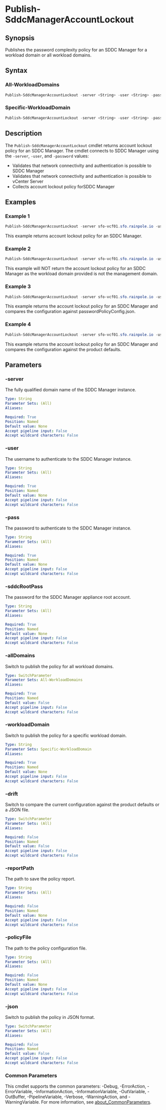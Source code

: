 # Publish-SddcManagerAccountLockout

## Synopsis

Publishes the password complexity policy for an SDDC Manager for a workload domain or all workload domains.

## Syntax

### All-WorkloadDomains

```powershell
Publish-SddcManagerAccountLockout -server <String> -user <String> -pass <String> -sddcRootPass <String> [-allDomains] [-drift] [-reportPath <String>] [-policyFile <String>] [-json] [<CommonParameters>]
```

### Specific-WorkloadDomain

```powershell
Publish-SddcManagerAccountLockout -server <String> -user <String> -pass <String> -sddcRootPass <String> -workloadDomain <String> [-drift] [-reportPath <String>] [-policyFile <String>] [-json] [<CommonParameters>]
```

## Description

The `Publish-SddcManagerAccountLockout` cmdlet returns account lockout policy for an SDDC Manager.
The cmdlet connects to SDDC Manager using the `-server`, `-user`, and `-password` values:

- Validates that network connectivity and authentication is possible to SDDC Manager
- Validates that network connectivity and authentication is possible to vCenter Server
- Collects account lockout policy forSDDC Manager

## Examples

### Example 1

```powershell
Publish-SddcManagerAccountLockout -server sfo-vcf01.sfo.rainpole.io -user admin@local -pass VMw@re1!VMw@re1! -sddcRootPass VMw@re1! -allDomains
```

This example returns account lockout policy for an SDDC Manager.

### Example 2

```powershell
Publish-SddcManagerAccountLockout -server sfo-vcf01.sfo.rainpole.io -user admin@local -pass VMw@re1!VMw@re1! -sddcRootPass VMw@re1! -workloadDomain sfo-w01
```

This example will NOT return the account lockout policy for an SDDC Manager as the workload domain provided is not the management domain.

### Example 3

```powershell
Publish-SddcManagerAccountLockout -server sfo-vcf01.sfo.rainpole.io -user admin@local -pass VMw@re1!VMw@re1! -sddcRootPass VMw@re1! -workloadDomain sfo-m01 -drift -reportPath "F:\Reporting" -policyFile "passwordPolicyConfig.json"
```

This example returns the account lockout policy for an SDDC Manager and compares the configuration against passwordPolicyConfig.json.

### Example 4

```powershell
Publish-SddcManagerAccountLockout -server sfo-vcf01.sfo.rainpole.io -user admin@local -pass VMw@re1!VMw@re1! -sddcRootPass VMw@re1! -workloadDomain sfo-m01 -drift
```

This example returns the account lockout policy for an SDDC Manager and compares the configuration against the product defaults.

## Parameters

### -server

The fully qualified domain name of the SDDC Manager instance.

```yaml
Type: String
Parameter Sets: (All)
Aliases:

Required: True
Position: Named
Default value: None
Accept pipeline input: False
Accept wildcard characters: False
```

### -user

The username to authenticate to the SDDC Manager instance.

```yaml
Type: String
Parameter Sets: (All)
Aliases:

Required: True
Position: Named
Default value: None
Accept pipeline input: False
Accept wildcard characters: False
```

### -pass

The password to authenticate to the SDDC Manager instance.

```yaml
Type: String
Parameter Sets: (All)
Aliases:

Required: True
Position: Named
Default value: None
Accept pipeline input: False
Accept wildcard characters: False
```

### -sddcRootPass

The password for the SDDC Manager appliance root account.

```yaml
Type: String
Parameter Sets: (All)
Aliases:

Required: True
Position: Named
Default value: None
Accept pipeline input: False
Accept wildcard characters: False
```

### -allDomains

Switch to publish the policy for all workload domains.

```yaml
Type: SwitchParameter
Parameter Sets: All-WorkloadDomains
Aliases:

Required: True
Position: Named
Default value: False
Accept pipeline input: False
Accept wildcard characters: False
```

### -workloadDomain

Switch to publish the policy for a specific workload domain.

```yaml
Type: String
Parameter Sets: Specific-WorkloadDomain
Aliases:

Required: True
Position: Named
Default value: None
Accept pipeline input: False
Accept wildcard characters: False
```

### -drift

Switch to compare the current configuration against the product defaults or a JSON file.

```yaml
Type: SwitchParameter
Parameter Sets: (All)
Aliases:

Required: False
Position: Named
Default value: False
Accept pipeline input: False
Accept wildcard characters: False
```

### -reportPath

The path to save the policy report.

```yaml
Type: String
Parameter Sets: (All)
Aliases:

Required: False
Position: Named
Default value: None
Accept pipeline input: False
Accept wildcard characters: False
```

### -policyFile

The path to the policy configuration file.

```yaml
Type: String
Parameter Sets: (All)
Aliases:

Required: False
Position: Named
Default value: None
Accept pipeline input: False
Accept wildcard characters: False
```

### -json

Switch to publish the policy in JSON format.

```yaml
Type: SwitchParameter
Parameter Sets: (All)
Aliases:

Required: False
Position: Named
Default value: False
Accept pipeline input: False
Accept wildcard characters: False
```

### Common Parameters

This cmdlet supports the common parameters: -Debug, -ErrorAction, -ErrorVariable, -InformationAction, -InformationVariable, -OutVariable, -OutBuffer, -PipelineVariable, -Verbose, -WarningAction, and -WarningVariable. For more information, see [about_CommonParameters](http://go.microsoft.com/fwlink/?LinkID=113216).
